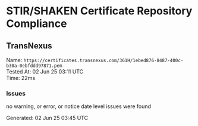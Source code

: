 # STIR/SHAKEN Certificate Repository Compliance

## TransNexus

Name: `https://certificates.transnexus.com/361H/1ebed876-8487-400c-b30a-0ebfddd97871.pem`\
Tested At: 02 Jun 25 03:11 UTC\
Time: 22ms

### Issues

no warning, or error, or notice date level issues were found

Generated: 02 Jun 25 03:45 UTC